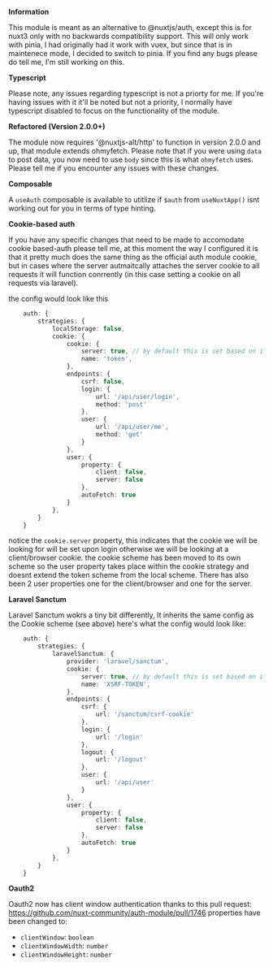 **Information**

This module is meant as an alternative to @nuxtjs/auth, except this is for nuxt3 only with no backwards compatibility support. This will only work with pinia, I had originally had it work with vuex, but since that is in maintenece mode, I decided to switch to pinia. If you find any bugs please do tell me, I'm still working on this.

**Typescript**

Please note, any issues regarding typescript is not a priorty for me. If you're having issues with it it'll be noted but not a priority, I normally have typescript disabled to focus on the functionality of the module.

**Refactored (Version 2.0.0+)**

The module now requires '@nuxtjs-alt/http' to function in version 2.0.0 and up, that module extends ohmyfetch. Please note that if you were using `data` to post data, you now need to use `body` since this is what `ohmyfetch` uses.
Please tell me if you encounter any issues with these changes.

**Composable**

A `useAuth` composable is available to utitlize if `$auth` from `useNuxtApp()` isnt working out for you in terms of type hinting. 

**Cookie-based auth**

If you have any specific changes that need to be made to accomodate cookie based-auth please tell me, at this moment the way I configured it is that it pretty much does the same thing as the official auth module cookie, but in cases where the server autmaitcally attaches the server cookie to all requests it will function conrrently (in this case setting a cookie on all requests via laravel).

the config would look like this

```ts
    auth: {
        strategies: {
            localStorage: false,
            cookie: {
                cookie: {
                    server: true, // by default this is set based on if nuxt ssr is enabled
                    name: 'token',
                },
                endpoints: {
                    csrf: false,
                    login: { 
                        url: '/api/user/login', 
                        method: 'post' 
                    },
                    user: { 
                        url: '/api/user/me', 
                        method: 'get' 
                    }
                },
                user: {
                    property: {
                        client: false,
                        server: false
                    },
                    autoFetch: true
                }
            },
        }
    }
```

notice the `cookie.server` property, this indicates that the cookie we will be looking for will be set upon login otherwise we will be looking at a client/browser cookie.
the cookie scheme has been moved to its own scheme so the user property takes place within the cookie strategy and doesnt extend the token scheme from the local scheme. There has also been 2 user properties one for the client/browser and one for the server.

**Laravel Sanctum**

Laravel Sanctum wokrs a tiny bit differently, It inherits the same config as the Cookie scheme (see above) here's what the config would look like:

```ts
    auth: {
        strategies: {
            laravelSanctum: {
                provider: 'laravel/sanctum',
                cookie: {
                    server: true, // by default this is set based on if nuxt ssr is enabled
                    name: 'XSRF-TOKEN',
                },
                endpoints: {
                    csrf: { 
                        url: '/sanctum/csrf-cookie' 
                    },
                    login: { 
                        url: '/login' 
                    },
                    logout: { 
                        url: '/logout' 
                    },
                    user: { 
                        url: '/api/user' 
                    }
                },
                user: {
                    property: {
                        client: false,
                        server: false
                    },
                    autoFetch: true
                }
            },
        }
    }
```

**Oauth2**

Oauth2 now has client window authentication thanks to this pull request: https://github.com/nuxt-community/auth-module/pull/1746
properties have been changed to:
- `clientWindow`: `boolean`
- `clientWindowWidth`: `number`
- `clientWindowHeight`: `number`
